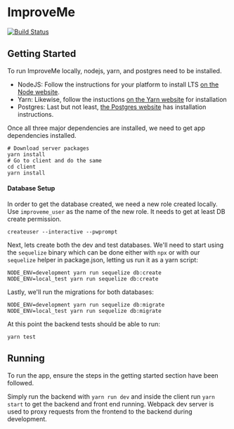 # ImproveMe

[![Build Status](https://travis-ci.org/dskoda1/ImproveMe.svg?branch=master)](https://travis-ci.org/dskoda1/ImproveMe)


## Getting Started

To run ImproveMe locally, nodejs, yarn, and postgres need to be installed. 

- NodeJS: Follow the instructions for your platform to install LTS [on the Node website](https://nodejs.org/en/download/).
- Yarn: Likewise, follow the instuctions [on the Yarn website](https://yarnpkg.com/en/docs/getting-started) for installation
- Postgres: Last but not least, [the Postgres website](https://www.postgresql.org/download/) has installation instructions.

Once all three major dependencies are installed, we need to get app dependencies installed.

```
# Download server packages
yarn install
# Go to client and do the same
cd client
yarn install
```

#### Database Setup

In order to get the database created, we need a new role created locally. Use `improveme_user` as the name of the 
new role. It needs to get at least DB create permission.

```
createuser --interactive --pwprompt
```

Next, lets create both the dev and test databases. We'll need to start using the `sequelize` binary which can be
done either with `npx` or with our `sequelize` helper in package.json, letting us run it as a yarn script:

```
NODE_ENV=development yarn run sequelize db:create
NODE_ENV=local_test yarn run sequelize db:create
```

Lastly, we'll run the migrations for both databases:

```
NODE_ENV=development yarn run sequelize db:migrate
NODE_ENV=local_test yarn run sequelize db:migrate
```

At this point the backend tests should be able to run:

```
yarn test
```

## Running

To run the app, ensure the steps in the getting started section have been followed.

Simply run the backend with `yarn run dev` and inside the client run `yarn start` to get the backend and front end running. 
Webpack dev server is used to proxy requests from the frontend to the backend during development.


